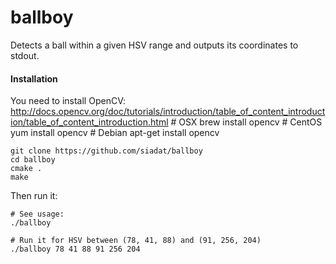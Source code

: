 # ballboy

Detects a ball within a given HSV range and outputs its coordinates to stdout.

#### Installation

You need to install OpenCV: http://docs.opencv.org/doc/tutorials/introduction/table_of_content_introduction/table_of_content_introduction.html
    # OSX
    brew install opencv
    # CentOS
    yum install opencv
    # Debian
    apt-get install opencv

    git clone https://github.com/siadat/ballboy
    cd ballboy
    cmake .
    make

Then run it:

    # See usage:
    ./ballboy

    # Run it for HSV between (78, 41, 88) and (91, 256, 204)
    ./ballboy 78 41 88 91 256 204

